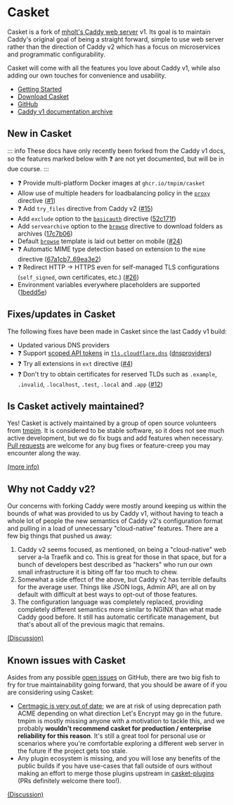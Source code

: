 # Casket

Casket is a fork of [mholt's Caddy web server](https://github.com/caddyserver/caddy) v1. Its goal is to maintain Caddy's
original goal of being a straight forward, simple to use web server rather than the direction of Caddy v2 which has a
focus on microservices and programmatic configurability.

Casket will come with all the features you love about Caddy v1, while also adding our own touches for convenience and
usability.

<div class="tight-list">

- [Getting Started](/tutorial/)
- [Download Casket](https://github.com/tmpim/casket/releases)
- [GitHub](https://github.com/tmpim/casket)
- [Caddy v1 documentation archive](https://caddy.its-em.ma)

</div>

## New in Casket

::: info
These docs have only recently been forked from the Caddy v1 docs, so the features marked below with ❓ are not yet
documented, but will be in due course.
:::

<div class="tight-list">

- ❓ Provide multi-platform Docker images at `ghcr.io/tmpim/casket`
- Allow use of multiple headers for loadbalancing policy in the [`proxy`](/proxy) directive
  ([#1](https://github.com/tmpim/casket/pull/1))
- ❓ Add `try_files` directive from Caddy v2 ([#15](https://github.com/tmpim/casket/pull/15))
- Add `exclude` option to the [`basicauth`](/basicauth) directive
  ([52c171f](https://github.com/tmpim/casket/commit/52c171f6c6d5941e0fd3e75aaad202a68f1305bc))
- Add `servearchive` option to the [`browse`](/browse) directive to download folders as archives
  ([17c7b06](https://github.com/tmpim/casket/commit/17c7b06))
- Default [`browse`](/browse) template is laid out better on mobile ([#24](https://github.com/tmpim/casket/pull/24))
- ❓ Automatic MIME type detection based on extension to the `mime` directive
  ([67a1cb7..69ea3e2](https://github.com/tmpim/casket/compare/67a1cb7..69ea3e2))
- ❓ Redirect HTTP -> HTTPS even for self-managed TLS configurations (`self_signed`, own certificates, etc.)
  ([#26](https://github.com/tmpim/casket/pull/26))
- Environment variables everywhere placeholders are supported
  ([1bedd5e](https://github.com/tmpim/casket/commit/1bedd5e))

</div>

## Fixes/updates in Casket

The following fixes have been made in Casket since the last Caddy v1 build:

<div class="tight-list">

- Updated various DNS providers
- ❓ Support [scoped API tokens](https://developers.cloudflare.com/cloudflare-one/api-terraform/scoped-api-tokens/) in
  [`tls.cloudflare.dns`](/tls.dns.cloudflare)
  ([dnsproviders](https://github.com/tmpim/dnsproviders/compare/b6e727b..66e13a8))
- ❓ Try all extensions in `ext` directive ([#4](https://github.com/tmpim/casket/pull/4/commits/9e4238c))
- ❓ Don't try to obtain certificates for reserved TLDs such as `.example`, `.invalid`, `.localhost`, `.test`, `.local` and
  `.app` ([#12](https://github.com/tmpim/casket/issues/12))

</div>

## Is Casket actively maintained?

Yes! Casket is actively maintained by a group of open source volunteers from [tmpim](https://github.com/tmpim). It is
considered to be stable software, so it does not see much active development, but we do fix bugs and add features when
necessary. [Pull requests](https://github.com/tmpim/casket) are welcome for any bug fixes or feature-creep you may
encounter along the way.

[(more info)](https://github.com/tmpim/casket/issues/25#issuecomment-1840117408)

## Why not Caddy v2?

Our concerns with forking Caddy were mostly around keeping us within the bounds of what was provided to us by Caddy v1,
without having to teach a whole lot of people the new semantics of Caddy v2's configuration format and pulling in a load
of unnecessary "cloud-native" features. There are a few big things that pushed us away:

1. Caddy v2 seems focused, as mentioned, on being a "cloud-native" web server a-la Traefik and co. This is great for
   those in that space, but for a bunch of developers best described as "hackers" who run our own small infrastructure
   it is biting off far too much to chew.
2. Somewhat a side effect of the above, but Caddy v2 has terrible defaults for the average user. Things like JSON logs,
   Admin API, are all on by default with difficult at best ways to opt-out of those features.
3. The configuration language was completely replaced, providing completely different semantics more similar to NGINX
   than what made Caddy good before. It still has automatic certificate management, but that's about all of the previous
   magic that remains.

[(Discussion)](https://github.com/tmpim/casket/issues/25#issuecomment-1840117408)

## Known issues with Casket

Asides from any possible [open issues](https://github.com/tmpim/casket/issues) on GitHub, there are two big fish to fry
for true maintainability going forward, that you should be aware of if you are considering using Casket:

- [Certmagic is very out of date](https://github.com/tmpim/casket/issues/19); we are at risk of using deprecation path
  ACME depending on what direction Let's Encrypt may go in the future. tmpim is mostly missing anyone with a motivation
  to tackle this, and we probably **wouldn't recommend casket for production / enterprise reliability for this reason**.
  It's still a great tool for personal use or scenarios where you're comfortable exploring a different web server in the
  future if the project gets too stale.
- Any plugin ecosystem is missing, and you will lose any benefits of the public builds if you have use-cases that fall
  outside of ours without making an effort to merge those plugins upstream in
  [casket-plugins](https://github.com/tmpim/casket-plugins) (PRs definitely welcome there too!).

[(Discussion)](https://github.com/tmpim/casket/issues/25#issuecomment-1840117408)
